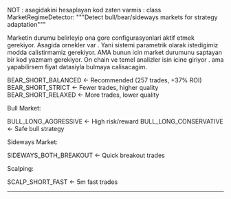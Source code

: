 NOT : asagidakini hesaplayan kod zaten varmis :
class MarketRegimeDetector:
    """Detect bull/bear/sideways markets for strategy adaptation"""

Marketin durumu belirleyip ona gore configurasyonlari aktif etmek gerekiyor. Asagida ornekler var . Yani sistemi parametrik olarak istedigimiz modda calistirmamiz gerekiyor. 
AMA bunun icin market durumunu saptayan bir kod yazmam gerekiyor. On chain ve temel analizler isin icine giriyor . ama yapabilirsem fiyat datasiyla bulmaya calisacagim. 

BEAR_SHORT_BALANCED ← Recommended (257 trades, +37% ROI)
BEAR_SHORT_STRICT ← Fewer trades, higher quality
BEAR_SHORT_RELAXED ← More trades, lower quality

Bull Market:

BULL_LONG_AGGRESSIVE ← High risk/reward
BULL_LONG_CONSERVATIVE ← Safe bull strategy

Sideways Market:

SIDEWAYS_BOTH_BREAKOUT ← Quick breakout trades

Scalping:

SCALP_SHORT_FAST ← 5m fast trades


--------------------------------------------------------------------------------------------------------------------------------------------------------------------------


